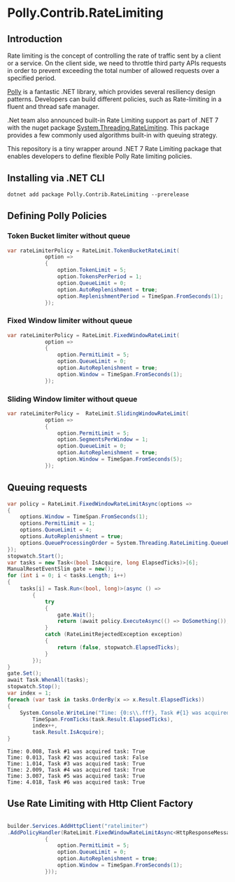 # Polly.Contrib.RateLimiting

## Introduction

Rate limiting is the concept of controlling the rate of traffic sent by a client or a service. On the client side, we need to throttle third party APIs requests in order to prevent exceeding the total number of allowed requests over a specified period.

[Polly](https://github.com/App-vNext/Polly) is a fantastic .NET library, which provides several resiliency design patterns. Developers can build different policies, such as Rate-limiting in a fluent and thread safe manager.

.Net team also announced built-in Rate Limiting support as part of .NET 7 with the nuget package [System.Threading.RateLimiting](https://www.nuget.org/packages/Polly.Contrib.RateLimiting/). This package provides a few commonly used algorithms built-in with queuing strategy.

This repository is a tiny wrapper around .NET 7 Rate Limiting package that enables developers to define flexible Polly Rate limiting policies.

## Installing via .NET CLI

```shell
dotnet add package Polly.Contrib.RateLimiting --prerelease
```

## Defining Polly Policies

### Token Bucket limiter without queue

```c#
var rateLimiterPolicy = RateLimit.TokenBucketRateLimit(
            option =>
            {
                option.TokenLimit = 5;
                option.TokensPerPeriod = 1;
                option.QueueLimit = 0;
                option.AutoReplenishment = true;
                option.ReplenishmentPeriod = TimeSpan.FromSeconds(1);
            });
```

### Fixed Window limiter without queue

```c#
var rateLimiterPolicy = RateLimit.FixedWindowRateLimit(
            option =>
            {
                option.PermitLimit = 5;
                option.QueueLimit = 0;
                option.AutoReplenishment = true;
                option.Window = TimeSpan.FromSeconds(1);
            });
```

### Sliding Window limiter without queue

```c#
var rateLimiterPolicy =  RateLimit.SlidingWindowRateLimit(
            option =>
            {
                option.PermitLimit = 5;
                option.SegmentsPerWindow = 1;
                option.QueueLimit = 0;
                option.AutoReplenishment = true;
                option.Window = TimeSpan.FromSeconds(5);
            });
```


## Queuing requests
```c#
var policy = RateLimit.FixedWindowRateLimitAsync(options =>
{
    options.Window = TimeSpan.FromSeconds(1);
    options.PermitLimit = 1;
    options.QueueLimit = 4;
    options.AutoReplenishment = true;
    options.QueueProcessingOrder = System.Threading.RateLimiting.QueueProcessingOrder.OldestFirst;
});
stopwatch.Start();
var tasks = new Task<(bool IsAcquire, long ElapsedTicks)>[6];
ManualResetEventSlim gate = new();
for (int i = 0; i < tasks.Length; i++)
{
    tasks[i] = Task.Run<(bool, long)>(async () =>
        {
            try
            {
                gate.Wait();
                return (await policy.ExecuteAsync(() => DoSomething()), stopwatch.ElapsedTicks);
            }
            catch (RateLimitRejectedException exception)
            {
                return (false, stopwatch.ElapsedTicks);
            }
        });
}
gate.Set();
await Task.WhenAll(tasks);
stopwatch.Stop();
var index = 1;
foreach (var task in tasks.OrderBy(x => x.Result.ElapsedTicks))
{
    System.Console.WriteLine("Time: {0:s\\.fff}, Task #{1} was acquired task: {2}",
        TimeSpan.FromTicks(task.Result.ElapsedTicks),
        index++,
        task.Result.IsAcquire);
}
```
```
Time: 0.008, Task #1 was acquired task: True
Time: 0.013, Task #2 was acquired task: False
Time: 1.014, Task #3 was acquired task: True
Time: 2.009, Task #4 was acquired task: True
Time: 3.007, Task #5 was acquired task: True
Time: 4.018, Task #6 was acquired task: True
```
## Use Rate Limiting with Http Client Factory
```c#

builder.Services.AddHttpClient("ratelimiter")
.AddPolicyHandler(RateLimit.FixedWindowRateLimitAsync<HttpResponseMessage>( option =>
            {
                option.PermitLimit = 5;
                option.QueueLimit = 0;
                option.AutoReplenishment = true;
                option.Window = TimeSpan.FromSeconds(1);
            }));

```